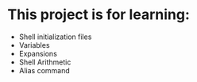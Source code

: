 # This project is for learning:
- Shell initialization files
- Variables
- Expansions
- Shell Arithmetic
- Alias command
